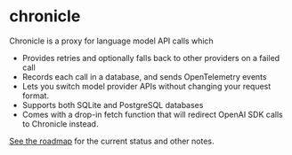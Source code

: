 # chronicle

Chronicle is a proxy for language model API calls which

- Provides retries and optionally falls back to other providers on a failed call
- Records each call in a database, and sends OpenTelemetry events
- Lets you switch model provider APIs without changing your request format.
- Supports both SQLite and PostgreSQL databases
- Comes with a drop-in fetch function that will redirect OpenAI SDK calls to Chronicle instead.

[See the roadmap](https://imfeld.dev/notes/projects_chronicle) for the current status and other notes.
